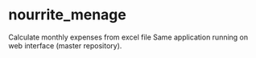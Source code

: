# nourrite_menage
Calculate monthly expenses from excel file
Same application running on web interface (master repository).
